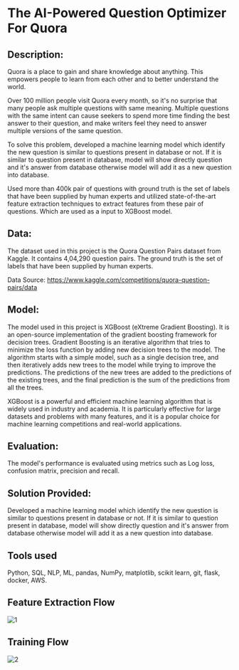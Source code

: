 
# The AI-Powered Question Optimizer For Quora

## Description:

Quora is a place to gain and share knowledge about anything. This empowers people to learn from each other and to better understand the world.

Over 100 million people visit Quora every month, so it's no surprise that many people ask multiple questions with same meaning. Multiple questions with the same intent can cause seekers to spend more time finding the best answer to their question, and make writers feel they need to answer multiple versions of the same question.

To solve this problem, developed a machine learning model which identify the new question is similar to questions present in database or not. If it is similar to question present in database, model will show directly question and it's answer from database otherwise model will add it as a new question into database.

Used more than 400k pair of questions with ground truth is the set of labels that have been supplied by human experts and utilized state-of-the-art feature extraction techniques to extract features from these pair of questions. Which are used as a input to XGBoost model.

## Data: 
The dataset used in this project is the Quora Question Pairs dataset from Kaggle. It contains 4,04,290 question pairs. The ground truth is the set of labels that have been supplied by human experts.

Data Source: https://www.kaggle.com/competitions/quora-question-pairs/data

## Model:
The model used in this project is XGBoost (eXtreme Gradient Boosting). It is an open-source implementation of the gradient boosting framework for decision trees.
Gradient Boosting is an iterative algorithm that tries to minimize the loss function by adding new decision trees to the model. The algorithm starts with a simple model, such as a single decision tree, and then iteratively adds new trees to the model while trying to improve the predictions. The predictions of the new trees are added to the predictions of the existing trees, and the final prediction is the sum of the predictions from all the trees.

XGBoost is a powerful and efficient machine learning algorithm that is widely used in industry and academia. It is particularly effective for large datasets and problems with many features, and it is a popular choice for machine learning competitions and real-world applications.

## Evaluation:
The model's performance is evaluated using metrics such as Log loss, confusion matrix, precision and recall.

## Solution Provided:
Developed a machine learning model which identify the new question is similar to questions present in database or not. If it is similar to question present in database, model will show directly question and it's answer from database otherwise model will add it as a new question into database.

## Tools used

Python, SQL, NLP, ML, pandas, NumPy, matplotlib, scikit learn, git, flask, docker, AWS.

## Feature Extraction Flow

![1](flowcharts/feature%20extraction.png)

## Training Flow

![2](flowcharts/model%20training.png)

